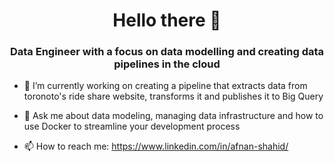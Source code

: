 <h1 align="center">Hello there 👋</h1>
<h3 align="center">Data Engineer with a focus on data modelling and creating data pipelines in the cloud</h3>

<!--
**afnan1992/afnan1992** is a ✨ _special_ ✨ repository because its `README.md` (this file) appears on your GitHub profile.

Here are some ideas to get you started:

- 🔭 I’m currently working on ...
- 🌱 I’m currently learning ...
- 👯 I’m looking to collaborate on ...
- 🤔 I’m looking for help with ...
- 💬 Ask me about ...
- 📫 How to reach me: ...
- 😄 Pronouns: ...
- ⚡ Fun fact: ...
-->

- 🔭 I’m currently working on creating a pipeline that extracts data from toronoto's ride share website, transforms it and publishes it to Big Query

- 💬 Ask me about data modeling, managing data infrastructure and how to use Docker to streamline your development process

- 📫 How to reach me: https://www.linkedin.com/in/afnan-shahid/

